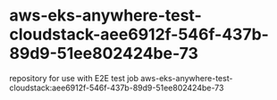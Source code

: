 # aws-eks-anywhere-test-cloudstack-aee6912f-546f-437b-89d9-51ee802424be-73
repository for use with E2E test job aws-eks-anywhere-test-cloudstack:aee6912f-546f-437b-89d9-51ee802424be-73
